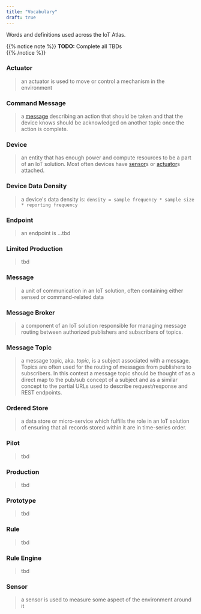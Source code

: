 ```yaml
---
title: "Vocabulary"
draft: true
---
```

Words and definitions used across the IoT Atlas.  
<!--more-->

{{% notice note %}}
**TODO:** Complete all TBDs  
{{% /notice %}}

### Actuator
> an actuator is used to move or control a mechanism in the environment

### Command Message
> a [message](#message) describing an action that should be taken and that the device knows should be acknowledged on another topic once the action is complete.

### Device
> an entity that has enough power and compute resources to be a part of an IoT solution. Most often devices have [sensor](#sensor)s or [actuator](#actuator)s attached. 

### Device Data Density
> a device's data density is: `density = sample frequency * sample size * reporting frequency`

### Endpoint
> an endpoint is ...tbd

### Limited Production
> tbd

### Message
> a unit of communication in an IoT solution, often containing either sensed or command-related data

### Message Broker
> a component of an IoT solution responsible for managing message routing between authorized publishers and subscribers of topics.

### Message Topic
> a message topic, aka. *topic*, is a subject associated with a message. Topics are often used for the routing of messages from publishers to subscribers. In this context a message topic should be thought of as a direct map to the pub/sub concept of a subject and as a similar concept to the partial URLs used to describe request/response and REST endpoints.

### Ordered Store
> a data store or micro-service which fulfills the role in an IoT solution of ensuring that all records stored within it are in time-series order.

### Pilot
> tbd

### Production
> tbd

### Prototype
> tbd

### Rule
> tbd

### Rule Engine
> tbd

### Sensor
> a sensor is used to measure some aspect of the environment around it

